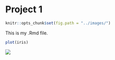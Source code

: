 Project 1
================

``` r
knitr::opts_chunk$set(fig.path = "../images/")
```

This is my .Rmd file.

``` r
plot(iris)
```

![](../images/plot-1.png)<!-- -->
